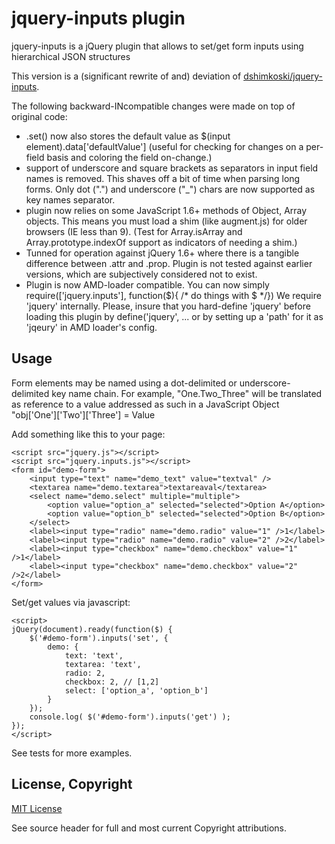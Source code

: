 # jquery-inputs plugin

jquery-inputs is a jQuery plugin that allows to set/get form inputs using hierarchical JSON structures

This version is a (significant rewrite of and) deviation of [dshimkoski/jquery-inputs](http://github.com/dshimkoski/jquery-inputs/ "dshimkoski/jquery-inputs"). 


The following backward-INcompatible changes were made on top of original code:
*   .set() now also stores the default value as $(input element).data['defaultValue']
(useful for checking for changes on a per-field basis and coloring the field on-change.)
*   support of underscore and square brackets as separators in input field names is removed. This shaves off a bit of time
when parsing long forms. Only dot (".") and underscore ("_") chars are now supported as key names separator.
*   plugin now relies on some JavaScript 1.6+ methods of Object, Array objects. This means you must load a shim
(like augment.js) for older browsers (IE less than 9). (Test for Array.isArray and Array.prototype.indexOf
support as indicators of needing a shim.)
*   Tunned for operation against jQuery 1.6+ where there is a tangible difference between .attr and .prop. Plugin
is not tested against earlier versions, which are subjectively considered not to exist.
*   Plugin is now AMD-loader compatible. You can now simply require(['jquery.inputs'], function($){ /* do things with $ */})
We require 'jquery' internally. Please, insure that you hard-define 'jquery' before loading this plugin 
by define('jquery', ...   or by setting up a 'path' for it as 'jqeury' in AMD loader's config.


## Usage

Form elements may be named using a dot-delimited or underscore-delimited key name chain. 
For example, "One.Two_Three" will be translated as reference to a value addressed as such in
a JavaScript Object "obj['One']['Two']['Three'] = Value

Add something like this to your page:


	<script src="jquery.js"></script>
	<script src="jquery.inputs.js"></script>
	<form id="demo-form">
		<input type="text" name="demo_text" value="textval" />
		<textarea name="demo.textarea">textareaval</textarea>
		<select name="demo.select" multiple="multiple">
			<option value="option_a" selected="selected">Option A</option>
			<option value="option_b" selected="selected">Option B</option>
		</select>
		<label><input type="radio" name="demo.radio" value="1" />1</label>
		<label><input type="radio" name="demo.radio" value="2" />2</label>
		<label><input type="checkbox" name="demo.checkbox" value="1" />1</label>
		<label><input type="checkbox" name="demo.checkbox" value="2" />2</label>
	</form>


Set/get values via javascript:


	<script>
	jQuery(document).ready(function($) {
		$('#demo-form').inputs('set', {
			demo: {
				text: 'text',
				textarea: 'text',
				radio: 2,
				checkbox: 2, // [1,2]
				select: ['option_a', 'option_b']
			}
		});
		console.log( $('#demo-form').inputs('get') );
	});
	</script>


See tests for more examples.

## License, Copyright

[MIT License](http://www.opensource.org/licenses/mit-license.php)

See source header for full and most current Copyright attributions.

